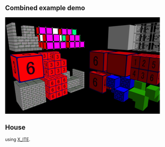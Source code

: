 ## Combined example demo

[![examples](blocks.jpg)](../../advancedViewer.html?model=./2003/blocks/blockTests.wrl  "click to browse in 3d")

## House

using [X_ITE](http://create3000.de/x_ite).
